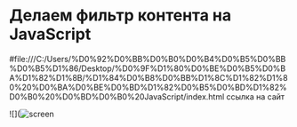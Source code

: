 # Делаем фильтр контента на JavaScript

#file:///C:/Users/%D0%92%D0%BB%D0%B0%D0%B4%D0%B5%D0%BB%D0%B5%D1%86/Desktop/%D0%9F%D1%80%D0%BE%D0%B5%D0%BA%D1%82%D1%8B/%D1%84%D0%B8%D0%BB%D1%8C%D1%82%D1%80%20%D0%BA%D0%BE%D0%BD%D1%82%D0%B5%D0%BD%D1%82%D0%B0%20%D0%BD%D0%B0%20JavaScript/index.html ссылка на сайт

![](![screen](https://user-images.githubusercontent.com/89525984/134800640-56766afa-3549-4913-aa59-755e8c05f5d6.jpg)
